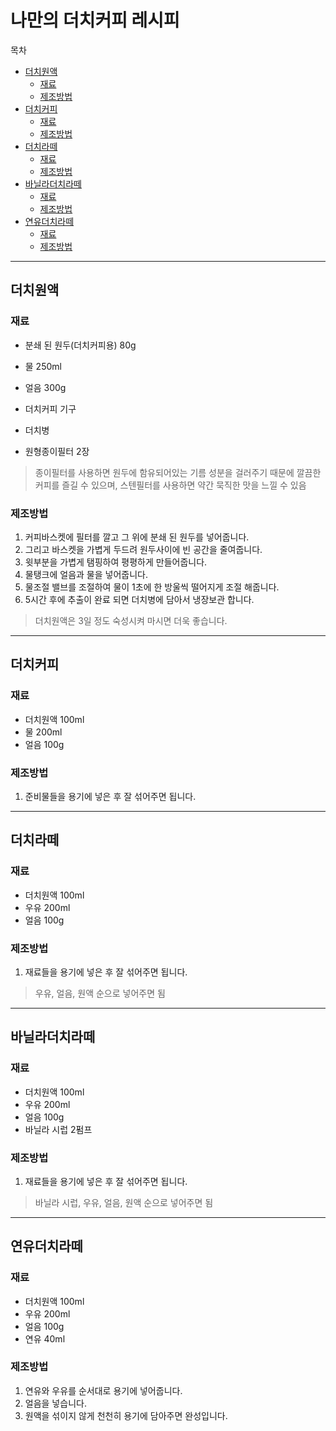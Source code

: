 # 나만의 더치커피 레시피

목차

- [더치원액](#더치원액)
  - [재료](#재료)
  - [제조방법](#제조방법)
- [더치커피](#더치커피)
  - [재료](#재료-1)
  - [제조방법](#제조방법-1)
- [더치라떼](#더치라떼)
  - [재료](#재료-2)
  - [제조방법](#제조방법-2)
- [바닐라더치라떼](#바닐라더치라떼)
  - [재료](#재료-3)
  - [제조방법](#제조방법-3)
- [연유더치라떼](#연유더치라떼)
  - [재료](#재료-4)
  - [제조방법](#제조방법-4)

---

## 더치원액

### 재료

- 분쇄 된 원두(더치커피용) 80g
- 물 250ml

- 얼음 300g
- 더치커피 기구
- 더치병
- 원형종이필터 2장

> 종이필터를 사용하면 원두에 함유되어있는 기름 성분을 걸러주기 때문에 깔끔한 커피를 즐길 수 있으며, 스텐필터를 사용하면 약간 묵직한 맛을 느낄 수 있음

### 제조방법

1. 커피바스켓에 필터를 깔고 그 위에 분쇄 된 원두를 넣어줍니다.
2. 그리고 바스켓을 가볍게 두드려 원두사이에 빈 공간을 줄여줍니다.
3. 윗부분을 가볍게 탬핑하여 평평하게 만들어줍니다.
4. 물탱크에 얼음과 물을 넣어줍니다.
5. 물조절 밸브를 조절하여 물이 1초에 한 방울씩 떨어지게 조절 해줍니다.
6. 5시간 후에 추출이 완료 되면 더치병에  담아서 냉장보관 합니다.

> 더치원액은 3일 정도 숙성시켜 마시면 더욱 좋습니다.

---

## 더치커피

### 재료

- 더치원액 100ml
- 물 200ml
- 얼음 100g

### 제조방법

1. 준비물들을 용기에 넣은 후 잘 섞어주면 됩니다.

---

## 더치라떼

### 재료

- 더치원액 100ml
- 우유 200ml
- 얼음 100g

### 제조방법

1. 재료들을 용기에 넣은 후 잘 섞어주면 됩니다.

> 우유, 얼음, 원액 순으로 넣어주면 됨

---

## 바닐라더치라떼

### 재료

- 더치원액 100ml
- 우유 200ml
- 얼음 100g
- 바닐라 시럽 2펌프

### 제조방법

1. 재료들을 용기에 넣은 후 잘 섞어주면 됩니다.

> 바닐라 시럽, 우유, 얼음, 원액 순으로 넣어주면 됨

---

## 연유더치라떼

### 재료

- 더치원액 100ml
- 우유 200ml
- 얼음 100g
- 연유 40ml

### 제조방법

1. 연유와 우유를 순서대로 용기에 넣어줍니다.
2. 얼음을 넣습니다.
3. 원액을 섞이지 않게 천천히 용기에 담아주면 완성입니다.